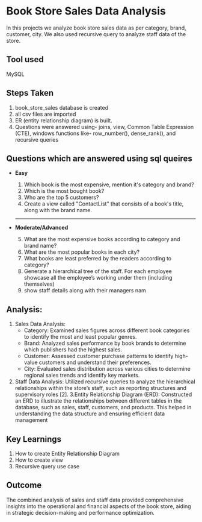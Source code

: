 
# Book Store Sales Data Analysis

In this projects we analyze book store sales data as per category, brand, customer, city. We also used recursive query to analyze staff data of the store.


## Tool used
MySQL

## Steps Taken
1. book_store_sales database is created
2. all csv files are imported
3. ER (entity relationship diagram) is built.
4. Questions were answered using- joins, view, Common Table Expression (CTE), windows functions like- row_number(), dense_rank(), and recursive queries

## Questions which are answered using sql queires

* __Easy__
   1. Which book is the most expensive, mention it's category and 
      brand?
   2. Which is the most bought book?
   3. Who are the top 5 customers?
   4. Create a view called "ContactList" that consists of a book's title, along with the brand name.
&nbsp;
  - - - -
* __Moderate/Advanced__

    5. What are the most expensive books according to category and 
       brand name?
   6. What are the most popular books in each city?
   7. What books are least preferred by the readers according to 
      category?
   8. Generate a hierarchical tree of the staff. For each employee 
      showcase all the employee’s working under them (including 
      themselves) 
   9. show staff details along with their managers nam

## Analysis:
   1. Sales Data Analysis:
       * Category: Examined sales figures across different book categories to identify the most and least popular genres.
       * Brand: Analyzed sales performance by book brands to determine which publishers had the highest sales.
       * Customer: Assessed customer purchase patterns to identify high-value customers and understand their preferences.
       * City: Evaluated sales distribution across various cities to determine regional sales trends and identify key markets.
   2. Staff Data Analysis:
       Utilized recursive queries to analyze the hierarchical relationships within the store’s staff, such as reporting structures and supervisory roles [2].
   3.Entity Relationship Diagram (ERD):
      Constructed an ERD to illustrate the relationships between different tables in the database, such as sales, staff, customers, and products. This helped in 
      understanding the data structure and ensuring efficient data management

 ## Key Learnings
1. How to create Entity Relationship Diagram
2. How to create view
3. Recursive query use case

## Outcome
The combined analysis of sales and staff data provided comprehensive insights into the operational and financial aspects of the book store, aiding in strategic decision-making and performance optimization.
      
